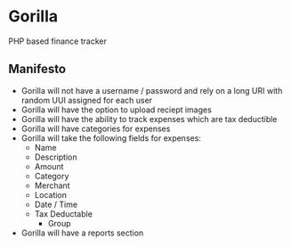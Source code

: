 # Gorilla
PHP based finance tracker

## Manifesto
- Gorilla will not have a username / password and rely on a long URI with random UUI assigned for each user
- Gorilla will have the option to upload reciept images
- Gorilla will have the ability to track expenses which are tax deductible
- Gorilla will have categories for expenses
- Gorilla will take the following fields for expenses:
  - Name
  - Description
  - Amount
  - Category
  - Merchant
  - Location
  - Date / Time
  - Tax Deductable
    - Group
- Gorilla will have a reports section
